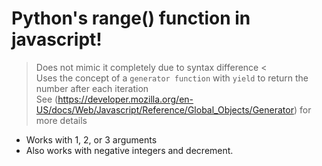 # Python's range() function in javascript!
> Does not mimic it completely due to syntax difference <   
Uses the concept of a `generator function` with `yield` to return the number after each iteration <br>
See (https://developer.mozilla.org/en-US/docs/Web/Javascript/Reference/Global_Objects/Generator) for more details
- Works with 1, 2, or 3 arguments
- Also works with negative integers and decrement.
